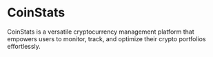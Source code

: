 # CoinStats
CoinStats is a versatile cryptocurrency management platform that empowers users to monitor, track, and optimize their crypto portfolios effortlessly.
